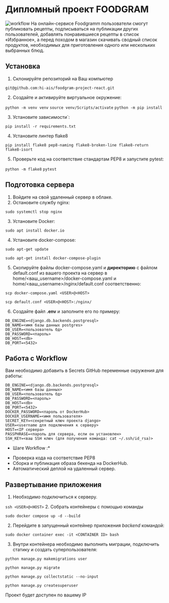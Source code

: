 # Дипломный проект FOODGRAM

![workflow](https://github.com/hi-ais/foodgram-project-react/actions/workflows/foodgram_workflow.yml/badge.svg)
На онлайн-сервисе Foodgramm пользователи смогут публиковать рецепты, подписываться на публикации других пользователей, добавлять понравившиеся рецепты в список «Избранное», а перед походом в магазин скачивать сводный список продуктов, необходимых для приготовления одного или нескольких выбранных блюд.

##  Установка
1. Склонируйте репозиторий на Ваш компьютер

`git@github.com:hi-ais/foodgram-project-react.git`

2. Создайте и активируйте виртуальное окружение:

`python -m venv venv`
`source venv/Scripts/activate`
`python -m pip install`

3. Установите зависимости`:

`pip install -r requirements.txt`

4. Установите линтер flake8

`pip install flake8 pep8-naming flake8-broken-line flake8-return flake8-isort`

5. Проверьте код на соответствие стандартам PEP8 и запустите pytest:

`python -m flake8`
`pytest`

##  Подготовка сервера

1. Войдите на свой удаленный сервер в облаке.
2. Остановите службу nginx:

`sudo systemctl stop nginx`

3. Установите Docker:

`sudo apt install docker.io`

4. Установите docker-compose:

`sudo apt-get update`

`sudo apt-get install docker-compose-plugin`

5. Скопируйте файлы docker-compose.yaml и  **директорию** с файлом default.conf из вашего проекта на сервер в home/<ваш_username>/docker-compose.yaml и home/<ваш_username>/nginx/default.conf соответственно:

`scp docker-compose.yaml <USER>@<HOST>`

`scp default.conf <USER>@<HOST>:/nginx/`

6. Создайте файл **.env** и заполните его по примеру:
```
DB_ENGINE=<django.db.backends.postgresql>
DB_NAME=<имя базы данных postgres>
DB_USER=<пользователь бд>
DB_PASSWORD=<пароль>
DB_HOST=<db>
DB_PORT=<5432>
```
## Работа с Workflow
Вам необходимо добавить в Secrets GitHub переменные окружения для работы:
```
DB_ENGINE=<django.db.backends.postgresql>
DB_NAME=<имя базы данных>
DB_USER=<пользователь бд>
DB_PASSWORD=<пароль>
DB_HOST=<db>
DB_PORT=<5432>
DOCKER_PASSWORD=<пароль от DockerHub>
DOCKER_USERNAME=<имя пользователя>
SECRET_KEY=<секретный ключ проекта django>
USER=<username для подключения к серверу>
HOST=<IP сервера>
PASSPHRASE=<пароль для сервера, если он установлен>
SSH_KEY=<ваш SSH ключ (для получения команда: cat ~/.ssh/id_rsa)>

```

* Шаге Workflow :*

- Проверка кода на соответствие PEP8
- Сборка и публикация образа бекенда на DockerHub.
- Автоматический деплой на удаленный сервер.

##  Развертывание приложения

1. Необходимо подключиться к серверу.

`ssh <USER>@<HOST>` 
2. Собрать контейнеры с помощью команды

`sudo docker compose up -d --build`

2. Перейдите в запущенный контейнер приложения *backend* командой:

`sudo docker container exec -it <CONTAINER ID> bash`

3. Внутри контейнера необходимо выполнить миграции, подключить статику и создать суперпользователя:

`python manage.py makemigrations user`

`python manage.py migrate`

`python manage.py collectstatic --no-input`

`python manage.py createsuperuser`

Проект будет доступен по вашему IP
